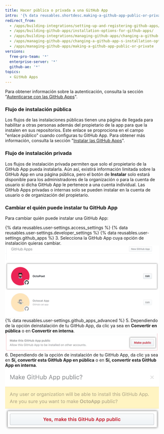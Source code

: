 ```yaml
---
title: Hacer pública o privada a una GitHub App
intro: '{% data reusables.shortdesc.making-a-github-app-public-or-private %}'
redirect_from:
  - /apps/building-integrations/setting-up-and-registering-github-apps/about-installation-options-for-github-apps/
  - /apps/building-github-apps/installation-options-for-github-apps/
  - /apps/building-integrations/managing-github-apps/changing-a-github-app-s-installation-option/
  - /apps/managing-github-apps/changing-a-github-app-s-installation-option/
  - /apps/managing-github-apps/making-a-github-app-public-or-private
versions:
  free-pro-team: '*'
  enterprise-server: '*'
  github-ae: '*'
topics:
  - GitHub Apps
---
```


Para obtener información sobre la autenticación, consulta la sección "[Autenticarse con las GitHub Apps](/apps/building-github-apps/authenticating-with-github-apps/#authenticating-as-an-installation)".

### Flujo de instalación pública

Los flujos de las instalaciones públicas tienen una página de llegada para habilitar a otras personas además del propietario de la app para que la instalen en sus repositorios. Este enlace se proprociona en el campo "enlace público" cuando configuras tu GitHub App. Para obtener más información, consulta la sección "[Instalar las GitHub Apps](/apps/installing-github-apps/)".

### Flujo de instalación privada

Los flujos de instalación privada permiten que solo el propietario de la GitHub App pueda instalarla. Aún así, existirá información limitada sobre la GitHub App en una página pública, pero el botón de **Instalar** solo estará disponible para los administradores de la organización o para la cuenta de usuario si dicha GitHub App le pertenece a una cuenta individual. Las GitHub Apps privadas o internas solo se pueden instalar en la cuenta de usuario o de organización del propietario.

### Cambiar el quién puede instalar tu GitHub App

Para cambiar quién puede instalar una GitHub App:

{% data reusables.user-settings.access_settings %}
{% data reusables.user-settings.developer_settings %}
{% data reusables.user-settings.github_apps %}
3. Selecciona la GitHub App cuya opción de instalación quieras cambiar. ![Seleccion de apps](/assets/images/github-apps/github_apps_select-app.png)
{% data reusables.user-settings.github_apps_advanced %}
5. Dependiendo de la opción deinstalación de tu GitHub App, da clic ya sea en **Convertir en pública** o en **Convertir en interna**. ![Botón para cambiar la opción de instalación para tu GitHub App](/assets/images/github-apps/github_apps_make_public.png)
6. Dependiendo de la opción de instalación de tu GitHub App, da clic ya sea en **Sí, convertir esta GitHub App en pública** o en **Sí, convertir esta GitHub App en interna**. ![Botón para confirmar el cambio de tu opción de instalación](/assets/images/github-apps/github_apps_confirm_installation_option.png)

